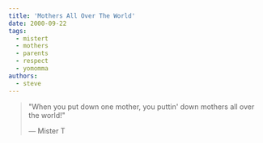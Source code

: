 ```yaml
---
title: 'Mothers All Over The World'
date: 2000-09-22
tags:
  - mistert
  - mothers
  - parents
  - respect
  - yomomma
authors:
  - steve
---
```


> "When you put down one mother, you puttin' down mothers all over the world!"
>
> — Mister T
